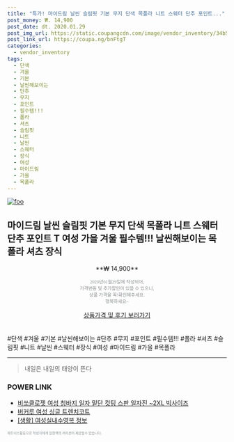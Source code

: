```yaml
--- 
title: "특가! 마이드림 날씬 슬림핏 기본 무지 단색 목폴라 니트 스웨터 단추 포인트..." 
post_money: ₩. 14,900 
post_date: dt. 2020.01.29 
post_img_url: https://static.coupangcdn.com/image/vendor_inventory/34b5/47151bbd932cdab3a83142cb5165e50aaac480999e35d48f463f09db4e4f.jpg 
post_link_url: https://coupa.ng/bnFtgT 
categories: 
  - vendor_inventory 
tags: 
  - 단색 
  - 겨울 
  - 기본 
  - 날씬해보이는 
  - 단추 
  - 무지 
  - 포인트 
  - 필수템!!! 
  - 폴라 
  - 셔츠 
  - 슬림핏 
  - 니트 
  - 날씬 
  - 스웨터 
  - 장식 
  - 여성 
  - 마이드림 
  - 가을 
  - 목폴라 
--- 
```

[![foo](https://static.coupangcdn.com/image/vendor_inventory/34b5/47151bbd932cdab3a83142cb5165e50aaac480999e35d48f463f09db4e4f.jpg)](https://coupa.ng/bnFtgT) 

## 마이드림 날씬 슬림핏 기본 무지 단색 목폴라 니트 스웨터 단추 포인트 T 여성 가을 겨울 필수템!!! 날씬해보이는 목 폴라 셔츠 장식 
<p style="text-align: center;">**₩ 14,900**</p> 
<p style="text-align: center;"><span style="color: #898c8f; font-family: Georgia,Times,serif; font-size: 0.75em;">2020년01월29일에 작성되어, <br>가격변동 및 추가할인이 있을 수 있으니,<br> 상품 가격을 꼭!확인해주세요.<br>행복하세요~</span> 
</p>	 
<div markdown="0" style="text-align: center;"><a href="https://coupa.ng/bnFtgT" class="btn btn--success">상품가격 및 후기 보러가기</a></div> 
<br><br> 
  #단색 #겨울 #기본 #날씬해보이는 #단추 #무지 #포인트 #필수템!!! #폴라 #셔츠 #슬림핏 #니트 #날씬 #스웨터 #장식 #여성 #마이드림 #가을 #목폴라 
<hr> 

> 내일은 내일의 태양이 뜬다 


### POWER LINK

* <a href="https://blog.naver.com/sakai111/221785282263" target="_blank">비쏘클로젯 여성 청바지 일자 밑단 컷팅 스판 일자진 ~2XL 빅사이즈</a>
* <a href="https://blog.naver.com/fasyy4321/221776924113" target="_blank">버커루 여성 싱글 트렌치코트</a>
* <a href="https://blog.naver.com/santokki14/221774996444" target="_blank"> [생활] 여성실내수영복 정보 </a>

<span style="color: #898c8f; font-family: Georgia,Times,serif; font-size: 0.55em;">파트너스활동으로 작성자에게 일정액의 커미션이 제공될수 있습니다.</span> 
